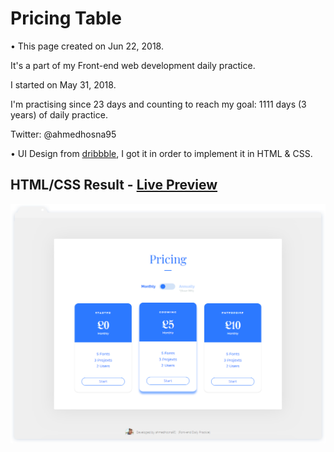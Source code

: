 # Pricing Table

• This page created on Jun 22, 2018.

It's a part of my Front-end web development daily practice.

I started on May 31, 2018.

I'm practising since 23 days and counting to reach my goal: 1111 days (3 years) of daily practice.

Twitter: @ahmedhosna95

• UI Design from [dribbble](https://dribbble.com/shots/4393156-Daily-UI-Challenge-030), I got it in order to implement it in HTML & CSS.

## HTML/CSS Result - [Live Preview](#)

![](assets\img\frame-generic.png)